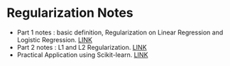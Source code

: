 # Regularization Notes

- Part 1 notes : basic definition, Regularization on Linear Regression and Logistic Regression. [LINK](./regularization.md)
- Part 2 notes : L1 and L2 Regularization. [LINK](./L1_and_L2_regularization.md)
- Practical Application using Scikit-learn. [LINK](./Regularization.ipynb)
